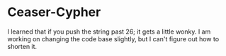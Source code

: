 # Ceaser-Cypher

I learned that if you push the string past 26; it gets a little wonky. I am working on changing the code base slightly, but I can't figure out how to shorten it.
